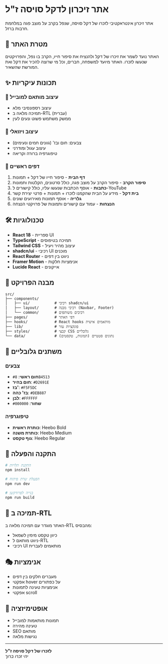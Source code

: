 # אתר זיכרון לדקל סויסה ז"ל

אתר זיכרון אינטראקטיבי לזכרו של דקל סויסה, שנפל בקרב על מוצב פגה במלחמת חרבות ברזל.

## 🎯 מטרת האתר

האתר נועד לשמר את זיכרו של דקל ולהנציח את סיפור חייו, הקרב בו נפל, והפרויקטים שנעשו לזכרו. האתר מיועד למשפחה, חברים, וכל מי שרוצה להכיר את דקל ואת המורשת שהשאיר.

## ✨ תכונות עיקריות

### 📱 עיצוב מותאם למובייל
- עיצוב רספונסיבי מלא
- תמיכה מלאה ב-RTL (עברית)
- ממשק משתמש פשוט ונעים לעין

### 🎨 עיצוב ויזואלי
- צבעים: חום ובז' (גוונים חמים ונעימים)
- עיצוב עגול ומודרני
- טיפוגרפיה ברורה וקריאה

### 📄 דפים ראשיים

1. **דף הבית** - סיפור חייו של דקל + תמונות
2. **סיפור הקרב** - סיפור הקרב על מוצב פגה, כולל סרטונים, הקלטות ותמונות
3. **כתבות** - אוסף הכתבות שנעשו עליו, כולל קישורים ל-YouTube
4. **בית דקל** - מידע על הבית שהקמנו לזכרו + תמונות + פרטי יצירת קשר
5. **גלריה** - אוסף תמונות מאירועים שונים
6. **הנצחות** - עמוד עם קישורים ותמונות של פרויקטי הנצחה

## 🛠️ טכנולוגיות

- **React 18** - ספריית UI
- **TypeScript** - תמיכה בטיפוסים
- **Tailwind CSS** - עיצוב מהיר ויעיל
- **shadcn/ui** - רכיבי UI מוכנים
- **React Router** - ניווט בין דפים
- **Framer Motion** - אנימציות חלקות
- **Lucide React** - אייקונים

## 📁 מבנה הפרויקט

```
src/
├── components/
│   ├── ui/           # רכיבי shadcn/ui
│   ├── layout/       # רכיבי מבנה (Navbar, Footer)
│   └── common/       # רכיבים משותפים
├── pages/            # דפי האתר
├── hooks/            # React hooks מותאמים אישית
├── lib/              # פונקציות עזר
├── styles/           # קבצי CSS גלובליים
└── data/             # נתונים סטטיים (תמונות, טקסטים)
```

## 🎨 משתנים גלובליים

### צבעים
- **חום ראשי**: `#8B4513`
- **חום בהיר**: `#D2691E`
- **בז'**: `#F5F5DC`
- **בז' כהה**: `#DEB887`
- **לבן**: `#FFFFFF`
- **שחור**: `#000000`

### טיפוגרפיה
- **כותרת ראשית**: Heebo Bold
- **כותרת משנה**: Heebo Medium
- **גוף טקסט**: Heebo Regular

## 🚀 התקנה והפעלה

```bash
# התקנת תלויות
npm install

# הפעלת שרת פיתוח
npm run dev

# בנייה לפרודקשן
npm run build
```

## 📱 תמיכה ב-RTL

האתר מוגדר עם תמיכה מלאה ב-RTL מהבסיס:
- כיוון טקסט מימין לשמאל
- ניווט מותאם ל-RTL
- רכיבי UI מותאמים לעברית

## 🎭 אנימציות

- מעברים חלקים בין דפים
- אפקטי hover על כפתורים
- אנימציות טעינה לתמונות
- אפקטי scroll

## 📸 אופטימיזציה

- תמונות מותאמות למובייל
- טעינה מהירה
- SEO מותאם
- נגישות מלאה

---

**לזכרו של דקל סויסה ז"ל**  
*יהי זכרו ברוך* 